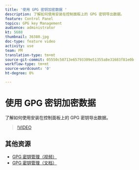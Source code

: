 ```yaml
---
title: '使用 GPG 密钥加密数据 '
description: 了解如何使用安装在控制面板上的 GPG 密钥导出数据。
feature: Control Panel
topics: GPG key Management
audience: administrator
kt: 5688
thumbnail: 36380.jpg
doc-type: feature video
activity: use
team: PM
translation-type: tm+mt
source-git-commit: 05550c50713e65793309e51355a8e31683f81e0b
workflow-type: tm+mt
source-wordcount: '0'
ht-degree: 0%

---
```



# 使用 GPG 密钥加密数据

了解如何使用安装在控制面板上的 GPG 密钥导出数据。

>[!VIDEO](https://video.tv.adobe.com/v/36380?quality=12)

## 其他资源

* [GPG 密钥管理（视频）](./gpg-key-management-overview.md)
* [GPG 密钥管理（文档）](https://docs.adobe.com/content/help/zh-Hans/control-panel/using/instances-settings/gpg-keys-management.html)
